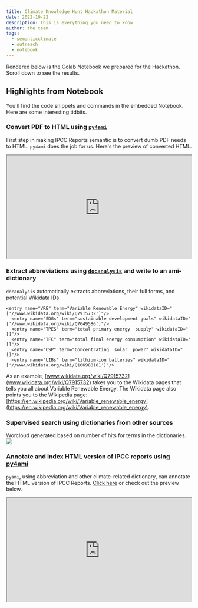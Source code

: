 ```yaml
---
title: Climate Knowledge Hunt Hackathon Material
date: 2022-10-22
description: This is everything you need to know
author: the team
tags:
  - semanticclimate
  - outreach
  - notebook
---
```

Rendered below is the Colab Notebook we prepared for the Hackathon. Scroll down to see the results. 

<script src="https://gist.github.com/ShweataNHegde/069453dae0db56c01cb4c78e5847842f.js"></script>

## Highlights from Notebook
You'll find the code snippets and commands in the embedded Notebook. Here are some interesting tidbits. 
### Convert PDF to HTML using [`py4ami`](https://github.com/petermr/docanalysis)
First step in making IPCC Reports semantic is to convert dumb PDF needs to HTML. `py4ami` does the job for us. Here's the preview of converted HTML. 


<style>.embed-container { position: relative; padding-bottom: 56.25%; height: 0; overflow: hidden; max-width: 100%; } .embed-container iframe, .embed-container object, .embed-container embed { position: absolute; top: 0; left: 0; width: 100%; height: 100%; }</style><div class='embed-container'><iframe src='https://htmlpreview.github.io/?https://github.com/petermr/semanticClimate/blob/main/ipcc/ar6/wg3/Chapter02/fulltext.html' style width=100% height=300px></iframe></div>

### Extract abbreviations using [`docanalysis`](https://github.com/petermr/docanalysis) and write to an ami-dictionary
`docanalysis` automatically extracts abbreviations, their full forms, and potential Wikidata IDs.

```
<entry name="VRE" term="Variable Renewable Energy" wikidataID="['//www.wikidata.org/wiki/Q7915732']"/>
  <entry name="SDGs" term="sustainable development goals" wikidataID="['//www.wikidata.org/wiki/Q7649586']"/>
  <entry name="TPES" term="total primary energy  supply" wikidataID="[]"/>
  <entry name="TFC" term="total final energy consumption" wikidataID="[]"/>
  <entry name="CSP" term="Concentrating  solar  power" wikidataID="[]"/>
  <entry name="LIBs" term="lithium-ion batteries" wikidataID="['//www.wikidata.org/wiki/Q106988181']"/>
```


As an example, [www.wikidata.org/wiki/Q7915732](www.wikidata.org/wiki/Q7915732) takes you to the Wikidata pages that tells you all about Variable Renewable Energy. The Wikidata page also points you to the Wikipedia page: [https://en.wikipedia.org/wiki/Variable_renewable_energy](https://en.wikipedia.org/wiki/Variable_renewable_energy).

### Supervised search using dictionaries from other sources
Worcloud generated based on number of hits for terms in the dictionaries. 
<img src = '{{ "/static/img/climate_terms.png" | url }}'>

### Annotate and index HTML version of IPCC reports using [py4ami](https://github.com/petermr/pyami)
`pyami`, using abbreviation and other climate-related dictionary, can annotate the HTML version of IPCC Reports. [Click here](https://htmlpreview.github.io/?https://github.com/petermr/semanticClimate/blob/main/ipcc/ar6/wg3/Chapter02/annotated/fulltext_emissions.html) or check out the preview below. 

<style>.embed-container { position: relative; padding-bottom: 56.25%; height: 0; overflow: hidden; max-width: 100%; } .embed-container iframe, .embed-container object, .embed-container embed { position: absolute; top: 0; left: 0; width: 100%; height: 100%; }</style><div class='embed-container'><iframe src='https://htmlpreview.github.io/?https://github.com/petermr/semanticClimate/blob/main/ipcc/ar6/wg3/Chapter02/annotated/fulltext_emissions.html' style width=100% height=300px></ifranme></div>

